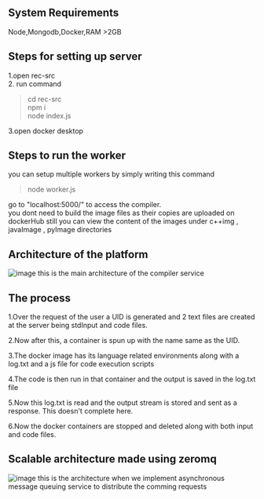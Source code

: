 ## System Requirements

Node,Mongodb,Docker,RAM >2GB

## Steps for setting up server
1.open rec-src  <br/>
2. run command <br/>
>  cd rec-src \
> npm i   <br/>
> node index.js
 
3.open docker desktop<br/>

## Steps to run the worker 
you can setup multiple workers by simply writing this command

>  node worker.js

go to "localhost:5000/" to access the compiler.
<BR/>
you dont need to build the image files as their copies are uploaded on dockerHub still you can view the content of the images under c++img , javaImage , pyImage
directories

## Architecture of the platform
![image](https://user-images.githubusercontent.com/61879840/192357392-21a940ca-24c1-4ea0-ac03-a85cbca399a9.png)
this is the main architecture of the compiler service

## The process

1.Over the request of the user a UID is generated and 2 text files are created at the server being stdInput and code files.

2.Now after this, a container is spun up with the name same as the UID.

3.The docker image has its language related environments along with a log.txt and a js file for code execution scripts

4.The code is then run in that container and the output is saved in the log.txt file

5.Now this log.txt is read and the output stream is stored and sent as a response. This doesn't complete here.

6.Now the docker containers are stopped and deleted along with both input and code files.


## Scalable architecture made using zeromq
![image](https://user-images.githubusercontent.com/61879840/192357650-326c76e0-6741-43ad-9843-3d9752e7bc77.png)
this is the architecture when we implement asynchronous message queuing service to distribute the comming requests







